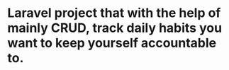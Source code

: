 # Laravel project that with the help of mainly CRUD, track daily habits you want to keep yourself accountable to.
